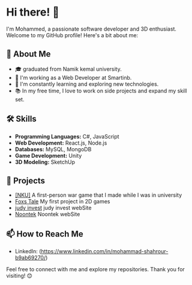 # Hi there! 👋

I'm Mohammed, a passionate software developer and 3D enthusiast. Welcome to my GitHub profile! Here's a bit about me:

## 🚀 About Me
- 🎓 graduated from Namik kemal university.
- 💼 I'm working as a Web Developer at Smartinb.
- 🌱 I'm constantly learning and exploring new technologies.
- 📚 In my free time, I love to work on side projects and expand my skill set.

## 🛠️ Skills
- **Programming Languages:** C#, JavaScript
- **Web Development:** React.js, Node.js
- **Databases:** MySQL, MongoDB
- **Game Development:** Unity
- **3D Modeling:** SketchUp

## 📂 Projects
- [[NKU]](https://mohmmadshahror.itch.io/nku) A first-person war game that I made while I was in university
- [Foxs Tale](https://mohmmadshahror.itch.io/foxs-tale) My first project in 2D games
- [judy invest](https://judyinvest.com) judy invest webSite
- [Noontek](https://www.noontek.net/) Noontek webSite


## 📫 How to Reach Me
- LinkedIn: (https://www.linkedin.com/in/mohammad-shahrour-b9ab69270/)


Feel free to connect with me and explore my repositories. Thank you for visiting! 😊
